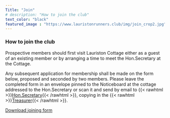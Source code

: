```yaml
---
Title: "Join"
# description: "How to join the club"
text_color: "black"
featured_image : "https://www.lauristonrunners.club/img/join_crop2.jpg"
---
```


### How to join the club

Prospective members should first visit Lauriston Cottage either as a guest of an existing member or by arranging a time to meet the Hon.Secretary at the Cottage.

Any subsequent application for membership shall be made on the form below, proposed and seconded by two members. Please leave the completed form in an envelope pinned to the Noticeboard at the cottage addressed to the Hon.Secretary or scan it and send by email to {{< rawhtml >}}<a href = "mailto: secretary@lauristonrunners.club">Hon.Secretary</a>{{< /rawhtml >}}, copying in the {{< rawhtml >}}<a href = "mailto: treasurer@lauristonrunners.club">Treasurer</a>{{< /rawhtml >}}.

[Download joining form](/docs/join.pdf)
